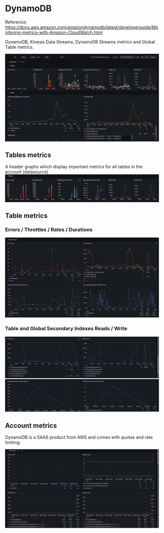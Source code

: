 # DynamoDB

Reference: https://docs.aws.amazon.com/amazondynamodb/latest/developerguide/Monitoring-metrics-with-Amazon-CloudWatch.html

DynamoDB, Kinesis Data Streams, DynamoDB Streams metrics and Global Table metrics.

![Header](./0_Header.png)

## Tables metrics
A header graphs which display important metrics for all tables in the account (datasource)
![Tables metrics](./1_tables.png)

## Table metrics

### Errors / Throttles / Rates / Durations
![Errors / Throttles / Rates / Durations metrics](./2_table-0.png)

### Table and Global Secondary Indexes Reads / Write
![Table Reads / Write](./3_table-1.png)
![Global Secondary Indexes Reads / Write](./4_table-2.png)

## Account metrics
DynamoDB is a SAAS product from AWS and comes with quotas and rate limiting.

![Account metrics](./5_account.png)